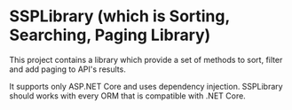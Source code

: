 # SSPLibrary (which is Sorting, Searching, Paging Library)

This project contains a library which provide a set of methods to sort, filter and add paging to API's results. 

It supports only ASP.NET Core and uses dependency injection. SSPLibrary should works with every ORM that is compatible with .NET Core.